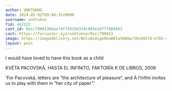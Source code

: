 ```yaml
---
author: UNKTUKNO
date: 2024-05-02T09:40:31+0000
username: unktukno
fid: 442122
cast_id: 0xcc79081366ae74ff20156334c983e2df7f884583
cast: https://farcaster.xyz/unktukno/0xcc790813
image: https://imagedelivery.net/BXluQx4ige9GuW0Ia56BHw/59cb9578-e7b5-4f94-7586-80a0b63e7c00/original
layout: post
---
```


I would have loved to have this book as a child

KVÉTA PACOVSKÁ, HASTA EL INFINITO, FAKTORÍA K DE LIBROS, 2008

'For Pacovská, letters are “the architecture of pleasure”, and À l’infini invites us to play with them in “her city of paper”.'

<img src='https://imagedelivery.net/BXluQx4ige9GuW0Ia56BHw/59cb9578-e7b5-4f94-7586-80a0b63e7c00/original' alt='' referrerpolicy='no-referrer'/>
<img src='https://imagedelivery.net/BXluQx4ige9GuW0Ia56BHw/510fde2e-2e8c-460b-8dbe-73f05aefd900/original' alt='' referrerpolicy='no-referrer'/>
